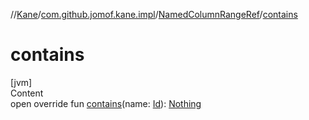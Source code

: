 //[Kane](../../index.md)/[com.github.jomof.kane.impl](../index.md)/[NamedColumnRangeRef](index.md)/[contains](contains.md)



# contains  
[jvm]  
Content  
open override fun [contains](contains.md)(name: [Id](../index.md#%5Bcom.github.jomof.kane.impl%2FId%2F%2F%2FPointingToDeclaration%2F%5D%2FClasslikes%2F-656493898)): [Nothing](https://kotlinlang.org/api/latest/jvm/stdlib/kotlin/-nothing/index.html)  



